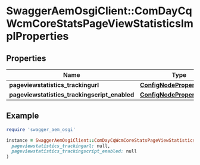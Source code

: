 # SwaggerAemOsgiClient::ComDayCqWcmCoreStatsPageViewStatisticsImplProperties

## Properties

| Name | Type | Description | Notes |
| ---- | ---- | ----------- | ----- |
| **pageviewstatistics_trackingurl** | [**ConfigNodePropertyString**](ConfigNodePropertyString.md) |  | [optional] |
| **pageviewstatistics_trackingscript_enabled** | [**ConfigNodePropertyString**](ConfigNodePropertyString.md) |  | [optional] |

## Example

```ruby
require 'swagger_aem_osgi'

instance = SwaggerAemOsgiClient::ComDayCqWcmCoreStatsPageViewStatisticsImplProperties.new(
  pageviewstatistics_trackingurl: null,
  pageviewstatistics_trackingscript_enabled: null
)
```

